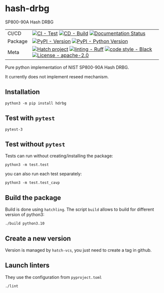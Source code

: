 # hash-drbg
SP800-90A Hash DRBG



| | |
| --- | --- |
| CI/CD | [![CI - Test](https://github.com/sebastien-riou/hash-drbg/actions/workflows/python-package.yml/badge.svg)](https://github.com/sebastien-riou/hash-drbg/actions/workflows/python-package.yml) [![CD - Build](https://github.com/sebastien-riou/hash-drbg/actions/workflows/python-publish.yml/badge.svg)](https://github.com/sebastien-riou/hash-drbg/actions/workflows/python-publish.yml) [![Documentation Status](https://readthedocs.org/projects/hdrbg/badge/?version=latest)](https://hdrbg.readthedocs.io/en/latest/?badge=latest)|
| Package | [![PyPI - Version](https://img.shields.io/pypi/v/hdrbg.svg?logo=pypi&label=PyPI&logoColor=gold)](https://pypi.org/project/hdrbg/) [![PyPI - Python Version](https://img.shields.io/pypi/pyversions/hdrbg.svg?logo=python&label=Python&logoColor=gold)](https://pypi.org/project/hdrbg/) |
| Meta | [![Hatch project](https://img.shields.io/badge/%F0%9F%A5%9A-Hatch-4051b5.svg)](https://github.com/pypa/hatch)  [![linting - Ruff](https://img.shields.io/endpoint?url=https://raw.githubusercontent.com/charliermarsh/ruff/main/assets/badge/v0.json)](https://github.com/charliermarsh/ruff) [![code style - Black](https://img.shields.io/badge/code%20style-black-000000.svg)](https://github.com/psf/black)  [![License - apache-2.0](https://img.shields.io/badge/license-apache--2.0-blue)](https://spdx.org/licenses/) |


Pure python implementation of NIST SP800-90A Hash DRBG.

It currently does not implement reseed mechanism.


## Installation

    python3 -m pip install hdrbg


## Test with `pytest`

    pytest-3

## Test without `pytest`
Tests can run without creating/installing the package:

    python3 -m test.test


you can also run each test separately:

    python3 -m test.test_cavp


    
## Build the package
Build is done using `hatchling`. The script `build` allows to build for different version of python3:

    ./build python3.10


## Create a new version
Version is managed by `hatch-vcs`, you just need to create a tag in github. 

## Launch linters
They use the configuration from `pyproject.toml`

    ./lint
